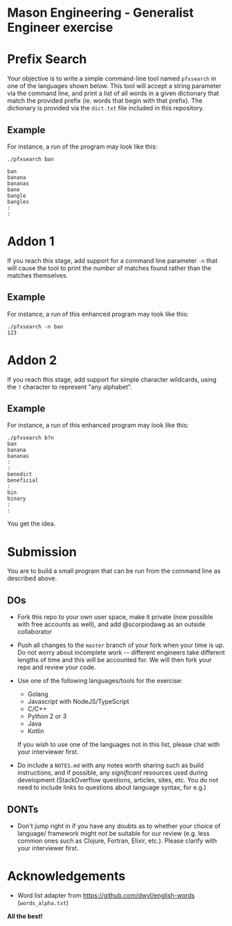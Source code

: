 Mason Engineering - Generalist Engineer exercise
===

# Prefix Search

Your objective is to write a simple command-line tool named `pfxsearch` in one of the languages
shown below. This tool will accept a string parameter via the command line, and print
a list of all words in a given dictionary that match the provided prefix (ie. words that begin
with that prefix). The dictionary is provided via the `dict.txt` file included in this repository.

## Example

For instance, a run of the program may look like this:

```
./pfxsearch ban

ban
banana
bananas
bane
bangle
bangles
:
:
```

# Addon 1
If you reach this stage, add support for a command line parameter `-n` that will cause the tool
to print the _number_ of matches found rather than the matches themselves.

## Example

For instance, a run of this enhanced program may look like this:

```
./pfxsearch -n ban
123
```

# Addon 2
If you reach this stage, add support for simple character wildcards, using the `?` character
to represent "any alphabet".

## Example

For instance, a run of this enhanced program may look like this:

```
./pfxsearch b?n
ban
banana
bananas
:
:
benedict
beneficial
:
bin
binary
:
:
```

You get the idea.

# Submission

You are to build a small program that can be run from the command line as described above.

## DOs
* Fork this repo to your own user space, make it private (now possible with free accounts
  as well), and add @scorpiodawg as an outside collaborator
* Push all changes to the `master` branch of your fork when your time is up. Do not worry
  about incomplete work -- different engineers take different lengths of time and this will
  be accounted for. We will then fork your repo and review your code.
* Use one of the following languages/tools for the exercise:
  * Golang
  * Javascript with NodeJS/TypeScript
  * C/C++
  * Python 2 or 3
  * Java
  * Kotlin
  
  If you wish to use one of the languages not in this list, please chat with your interviewer first.
* Do include a `NOTES.md` with any notes worth sharing such as build instructions, and if possible, any
  _significant_ resources used during development (StackOverflow questions, articles, sites, etc. 
  You do not need to include links to questions about language syntax, for e.g.)

## DONTs
- Don't jump right in if you have any doubts as to whether your choice of language/
  framework might not be suitable for our review (e.g. less common ones such as 
  Clojure, Fortran, Elixir, etc.). Please clarify with your interviewer first.

# Acknowledgements

* Word list adapter from https://github.com/dwyl/english-words (`words_alpha.txt`)

**All the best!**
